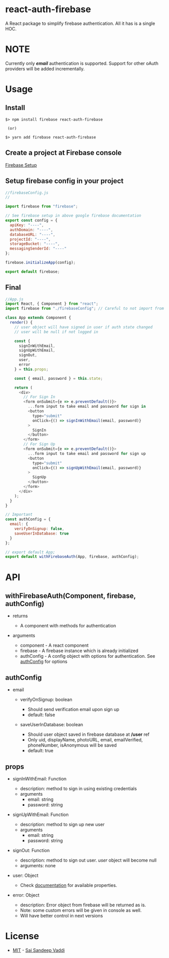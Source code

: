 # react-auth-firebase

A React package to simplify firebase authentication. All it has is a single HOC.

# NOTE

Currently only **_email_** authentication is supported. Support for other oAuth providers will be added incrementally.

# Usage

## Install

```shell
$> npm install firebase react-auth-firebase

 (or)

$> yarn add firebase react-auth-firebase
```

## Create a project at Firebase console

[Firebase Setup](https://firebase.google.com/docs/web/setup)

## Setup firebase config in your project

```javascript
//firebaseConfig.js
//

import firebase from "firebase";

// See firebase setup in above google firebase documentation
export const config = {
  apiKey: "----",
  authDomain: "----",
  databaseURL: "----",
  projectId: "----",
  storageBucket: "----",
  messagingSenderId: "----"
};

firebase.initializeApp(config);

export default firebase;
```

## Final

```javascript
//App.js
import React, { Component } from "react";
import firebase from "./firebaseConfig"; // Careful to not import from "firebase"

class App extends Component {
  render() {
    // user object will have signed in user if auth state changed
    // user will be null if not logged in

    const {
      signInWithEmail,
      signUpWithEmail,
      signOut,
      user,
      error
    } = this.props;

    const { email, password } = this.state;

    return (
      <div>
        // For Sign In
        <form onSubmit={e => e.preventDefault()}>
          ...form input to take email and password for sign in
          <button
            type="submit"
            onClick={() => signInWithEmail(email, password)}
          >
            SignIn
          </button>
        </form>
        // For Sign Up
        <form onSubmit={e => e.preventDefault()}>
          ...form input to take email and password for sign up
          <button
            type="submit"
            onClick={() => signUpWithEmail(email, password)}
          >
            SignUp
          </button>
        </form>
      </div>
    );
  }
}

// Important
const authConfig = {
  email: {
    verifyOnSignup: false,
    saveUserInDatabase: true
  }
};

// export default App;
export default withFirebaseAuth(App, firebase, authConfig);
```

# API

## withFirebaseAuth(Component, firebase, authConfig)

* returns

  * A component with methods for authentication

* arguments
  * component - A react component
  * firebase - A firebase instance which is already initialized
  * authConfig - A config object with options for authentication. See [authConfig](#authconfig) for options

## authConfig

* email

  * verifyOnSignup: boolean

    * Should send verification email upon sign up
    * default: false

  * saveUserInDatabase: boolean
    * Should user object saved in firebase database at **/user** ref
    * Only uid, displayName, photoURL, email, emailVerified, phoneNumber, isAnonymous will be saved
    * default: true

## props

* signInWithEmail: Function

  * description: method to sign in using existing credentials
  * arguments
    * email: string
    * password: string

* signUpWithEmail: Function
  * description: method to sign up new user
  * arguments
    * email: string
    * password: string

- signOut: Function

  * description: method to sign out user. _user_ object will become null
  * arguments: none

- user: Object

  * Check [documentation](https://firebase.google.com/docs/reference/js/firebase.User) for available properties.

- error: Object
  * description: Error object from firebase will be returned as is.
  * Note: some custom errors will be given in console as well.
  * Will have better control in next versions

# License

* [MIT](/LICENSE) - [Sai Sandeep Vaddi](https://twitter.com/saisandeepvaddi)
